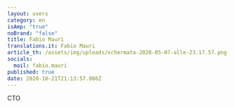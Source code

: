 ```yaml
---
layout: users
category: en
isAmp: "true"
noBrand: "false"
title: Fabio Mauri
translations.it: Fabio Mauri
article_th: /assets/img/uploads/schermata-2020-05-07-alle-23.17.57.png
socials:
  mail: fabio.mauri
published: true
date: 2020-10-21T21:13:57.086Z
---
```

CTO